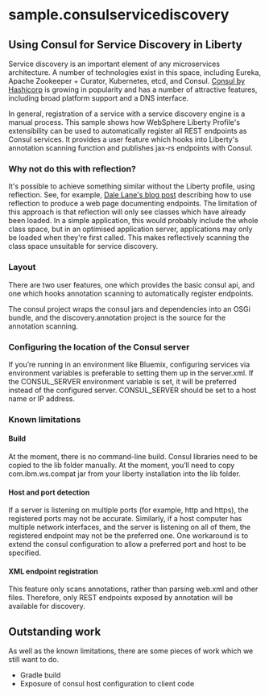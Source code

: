 # sample.consulservicediscovery

## Using Consul for Service Discovery in Liberty

Service discovery is an important element of any microservices architecture. A number of technologies exist in this space, including Eureka, Apache Zookeeper + Curator, Kubernetes, etcd, and Consul. [Consul by Hashicorp](https://www.consul.io) is growing in popularity and has a number of attractive features, including broad platform support and a DNS interface. 

In general, registration of a service with a service discovery engine is a manual process. This sample shows how WebSphere Liberty Profile's extensibility can be used to automatically register all REST endpoints as Consul services. It provides a user feature which hooks into Liberty's annotation scanning function and publishes jax-rs endpoints with Consul.  

### Why not do this with reflection? 

It's possible to achieve something similar without the Liberty profile, using reflection. See, for example, [Dale Lane's blog post](http://dalelane.co.uk/blog/?p=1871) describing how to use reflection to produce a web page documenting endpoints. The limitation of this approach is that reflection will only see classes which have already been loaded. In a simple application, this would probably include the whole class space, but in an optimised application server, applications may only be loaded when they're first called. This makes reflectively scanning the class space unsuitable for service discovery.  

### Layout 

There are two user features, one which provides the basic consul api, and one which hooks annotation scanning to automatically register endpoints. 

The consul project wraps the consul jars and dependencies into an OSGi bundle, and the discovery.annotation project is the source for the annotation scanning. 

### Configuring the location of the Consul server

If you’re running in an environment like Bluemix, configuring services via environment variables is preferable to setting them up in the server.xml. If the CONSUL_SERVER environment variable is set, it will be preferred instead of the configured server. CONSUL_SERVER should be set to a host name or IP address. 

### Known limitations

#### Build 

At the moment, there is no command-line build. Consul libraries need to be copied to the lib folder manually.
At the moment, you’ll need to copy com.ibm.ws.compat jar from your liberty installation into the lib folder. 

#### Host and port detection 

If a server is listening on multiple ports (for example, http and https), the registered ports may not be accurate. Similarly, if a host computer has multiple network interfaces, and the server is listening on all of them, the registered endpoint may not be the preferred one. One workaround is to extend the consul configuration to allow a preferred port and host to be specified. 

#### XML endpoint registration 

This feature only scans annotations, rather than parsing web.xml and other files. Therefore, only REST endpoints exposed by annotation will be available for discovery. 


## Outstanding work 

As well as the known limitations, there are some pieces of work which we still want to do. 

* Gradle build
* Exposure of consul host configuration to client code




